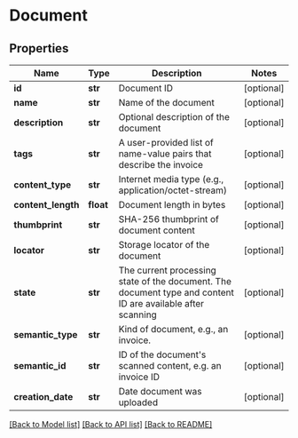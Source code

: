 # Document

## Properties
Name | Type | Description | Notes
------------ | ------------- | ------------- | -------------
**id** | **str** | Document ID | [optional] 
**name** | **str** | Name of the document | [optional] 
**description** | **str** | Optional description of the document | [optional] 
**tags** | **str** | A user-provided list of name-value pairs that describe the invoice | [optional] 
**content_type** | **str** | Internet media type (e.g., application/octet-stream) | [optional] 
**content_length** | **float** | Document length in bytes | [optional] 
**thumbprint** | **str** | SHA-256 thumbprint of document content | [optional] 
**locator** | **str** | Storage locator of the document | [optional] 
**state** | **str** | The current processing state of the document.  The document type and content ID are available after scanning | [optional] 
**semantic_type** | **str** | Kind of document, e.g., an invoice. | [optional] 
**semantic_id** | **str** | ID of the document&#39;s scanned content, e.g. an invoice ID | [optional] 
**creation_date** | **str** | Date document was uploaded | [optional] 

[[Back to Model list]](../README.md#documentation-for-models) [[Back to API list]](../README.md#documentation-for-api-endpoints) [[Back to README]](../README.md)


